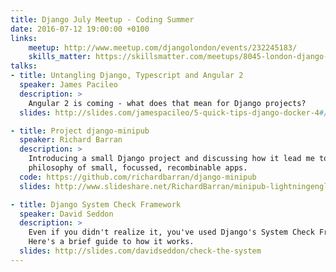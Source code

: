 ```yaml
---
title: Django July Meetup - Coding Summer
date: 2016-07-12 19:00:00 +0100
links:
    meetup: http://www.meetup.com/djangolondon/events/232245183/
    skills_matter: https://skillsmatter.com/meetups/8045-london-django-july-meetup
talks:
- title: Untangling Django, Typescript and Angular 2
  speaker: James Pacileo
  description: >
    Angular 2 is coming - what does that mean for Django projects?
  slides: http://slides.com/jamespacileo/5-quick-tips-django-docker-4#/

- title: Project django-minipub
  speaker: Richard Barran
  description: >
    Introducing a small Django project and discussing how it lead me to the
    philosophy of small, focussed, recombinable apps.
  code: https://github.com/richardbarran/django-minipub
  slides: http://www.slideshare.net/RichardBarran/minipub-lightningenglish-64835946

- title: Django System Check Framework
  speaker: David Seddon
  description: >
    Even if you didn't realize it, you've used Django's System Check Framework.
    Here's a brief guide to how it works.
  slides: http://slides.com/davidseddon/check-the-system
---
```

